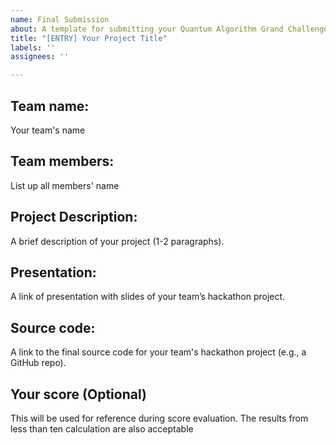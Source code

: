 ```yaml
---
name: Final Submission
about: A template for submitting your Quantum Algorithm Grand Challenge project
title: "[ENTRY] Your Project Title"
labels: ''
assignees: ''

---
```


## Team name: 
Your team's name 

## Team members: 
List up all members' name 

## Project Description: 
A brief description of your project (1-2 paragraphs). 

## Presentation:
A link of presentation with slides of your team’s hackathon project.

## Source code: 
A link to the final source code for your team's hackathon project (e.g., a GitHub repo).

## Your score (Optional)
This will be used for reference during score evaluation. The results from less than ten calculation are also acceptable
